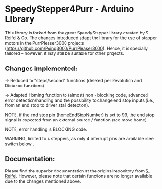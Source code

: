 # SpeedyStepper4Purr - Arduino Library

This library is forked from the great SpeedyStepper library created by S. Reifel & Co. The changes introduced adapt the library for the use of stepper motors in the PurrPleaser3000 projects (https://github.com/Poing3000/PurrPleaser3000). Hence, it is specially tailored – however, it may still be suitable for other projects.

## Changes implemented:
→ Reduced to "steps/second" functions (deleted per Revolution and Distance functions)

→ Adapted Homing function to (almost) non - blocking code, advanced error detection/handling
  and the possibility to change end stop inputs (i.e., from an end stop to driver stall detection).

NOTE, if the end stop pin (homeEndStopNumber) is set to 99, the end stop signal is expected from an external source / function (see move home).

NOTE, error handling is BLOCKING code.

WARNING, limited to 4 steppers, as only 4 interrupt pins are available (see switch below).

## Documentation:
Please find the superior documentation at the original repository from [S. Reifel](https://github.com/Stan-Reifel/SpeedyStepper). However, please note that certain functions are no longer available due to the changes mentioned above.
